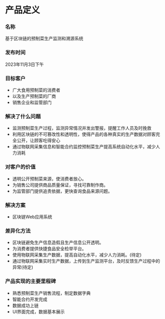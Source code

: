 # 产品定义 

### 名称
基于区块链的预制菜生产监测和溯源系统


### 发布时间		
2023年11月3日下午

### 目标客户		
* 广大食用预制菜的消费者
* 以及生产预制菜的厂商
* 销售企业和监管部门


### 解决了什么问题	
* 监测预制菜生产过程，监测异常情况并发出警报，提醒工作人员及时挽救
* 利用区块链的不可篡改性和透明性，使得产品的各种真实的生产数据对顾客完全公开，让顾客吃得安心
* 通过物联网采集信息和智能合约监控预制菜生产提高系统自动化水平，减少人力消耗


### 对客户的价值
* 透明公开预制菜来源，使消费者放心。
* 为销售公司提供商品质量保证，寻找可靠制作商。
* 为监管部门提供追责依据，更快查询食品来源问题。


### 解决方案
* 区块链Web应用系统


### 差异化方法
* 区块链避免生产信息造假且生产信息公开透明。
* 为消费者提供快捷食品安全检举平台。
* 使用物联网采集生产数据，提高自动化水平，减少人力消耗。(待定)
* 通过物联网采集实时生产数据，上传到生产监测平台，及时反馈生产过程中的异常(待定)


### 产品实现的主要里程碑
* 熟悉预制菜生产销售流程，制定数据字典
* 智能合约开发完成
* 数据成功上链
* UI界面完成，数据基本展示
